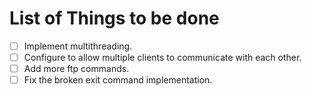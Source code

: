 # List of Things to be done
- [ ] Implement multithreading.
- [ ] Configure to allow multiple clients to communicate with each other.
- [ ] Add more ftp commands.
- [ ] Fix the broken exit command implementation.

